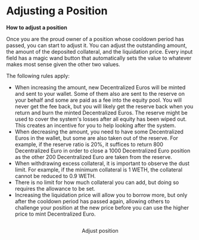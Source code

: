 # Adjusting a Position

**How to adjust a position**

Once you are the proud owner of a position whose cooldown period has passed, you can start to adjust it. You can adjust the outstanding amount, the amount of the deposited collateral, and the liquidation price. Every input field has a magic wand button that automatically sets the value to whatever makes most sense given the other two values.

The following rules apply:

* When increasing the amount, new Decentralized Euros will be minted and sent to your wallet. Some of them also are sent to the reserve on your behalf and some are paid as a fee into the equity pool. You will never get the fee back, but you will likely get the reserve back when you return and burn the minted Decentralized Euros. The reserve might be used to cover the system's losses after all equity has been wiped out. This creates an incentive for you to help looking after the system.
* When decreasing the amount, you need to have some Decentralized Euros in the wallet, but some are also taken out of the reserve. For example, if the reserve ratio is 20%, it suffices to return 800 Decentralized Euro in order to close a 1000 Decentralized Euro position as the other 200 Decentralized Euro are taken from the reserve.
* When withdrawing excess collateral, it is important to observe the dust limit. For example, if the minimum collateral is 1 WETH, the collateral cannot be reduced to 0.9 WETH.
* There is no limit for how much collateral you can add, but doing so requires the allowance to be set.
* Increasing the liquidation price will allow you to borrow more, but only after the cooldown period has passed again, allowing others to challenge your position at the new price before you can use the higher price to mint Decentralized Euro.

<figure style="text-align: center"><img src="/assets/adjust-position.png" alt=""><figcaption><p>Adjust position</p></figcaption></figure>
